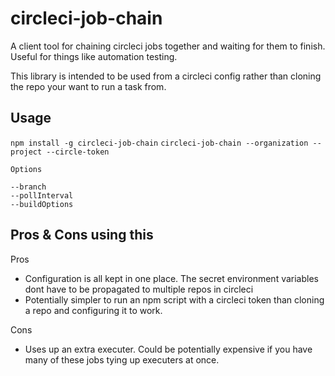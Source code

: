# circleci-job-chain
A client tool for chaining circleci jobs together and waiting for them to finish. Useful for things like automation testing.

This library is intended to be used from a circleci config rather than cloning the repo your want to run a task from.


## Usage

`npm install -g circleci-job-chain`
`circleci-job-chain --organization --project --circle-token`

```
Options

--branch
--pollInterval
--buildOptions
```

## Pros & Cons using this

Pros
 * Configuration is all kept in one place. The secret environment variables dont have to be propagated to multiple repos in circleci
 * Potentially simpler to run an npm script with a circleci token than cloning a repo and configuring it to work.

Cons
 * Uses up an extra executer. Could be potentially expensive if you have many of these jobs tying up executers at once.
